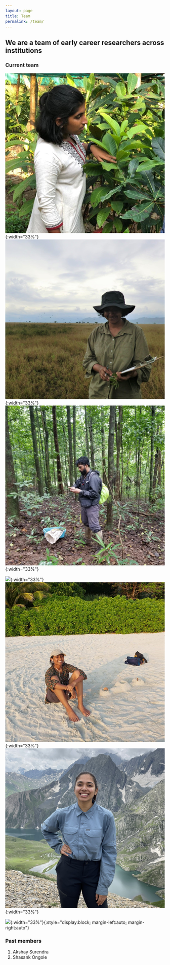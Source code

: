 ```yaml
---
layout: page
title: Team
permalink: /team/
---
```


## We are a team of early career researchers across institutions

### Current team

![Krishna Anujan](assets/krishna_anujan.jpeg){:width="33%"} ![Neha Mohan Babu](assets/nmb.jpg){:width="33%"} ![](assets/abhishek_gopal.jpg){:width="33%"}

![](assets/aparna_krishnan.jpeg){:width="33%"} ![](assets/ankitha_jayanth.jpg){:width="33%"} ![](assets/tanaya_nair.jpg){:width="33%"}

![](assets/mahesh/sankaran.jpg){:width="33%"}{:style="display:block; margin-left:auto; margin-right:auto"}

### Past members

1. Akshay Surendra
2. Shasank Ongole
